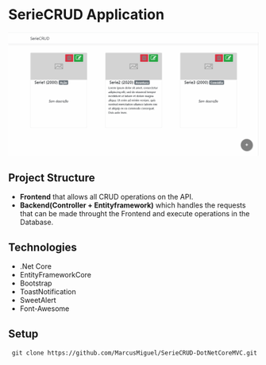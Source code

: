 
# SerieCRUD Application
![](/SerieCRUD/wwwroot/images/CRUDgif.gif)
## Project Structure
- **Frontend** that allows all CRUD operations on the API.
- **Backend(Controller + Entityframework)** which handles the requests that can be made throught the Frontend and execute operations in the Database.

## Technologies
- .Net Core
- EntityFrameworkCore 
- Bootstrap
- ToastNotification
- SweetAlert
- Font-Awesome

## Setup
     git clone https://github.com/MarcusMiguel/SerieCRUD-DotNetCoreMVC.git
